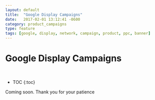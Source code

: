 ```yaml
---
layout: default
title:  "Google Display Campaigns"
date:   2017-02-01 13:12:41 -0600
category: product_campaigns
type: feature
tags: [google, display, network, campaign, product, ppc, banner]
---
```


# Google Display Campaigns
<br/>

* TOC
{:toc}

Coming soon. Thank you for your patience